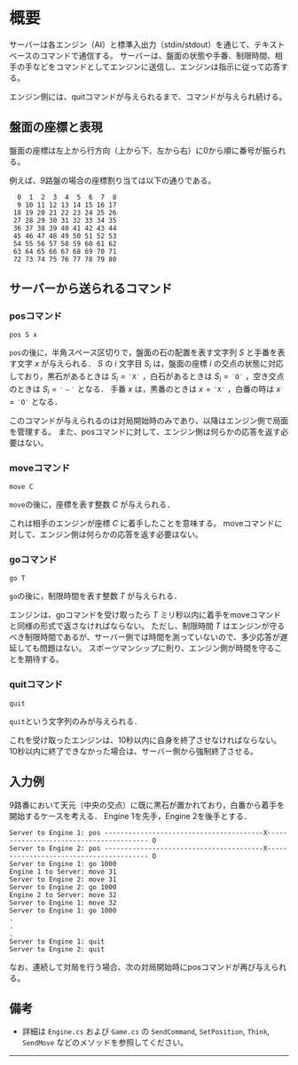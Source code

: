 # 概要


サーバーは各エンジン（AI）と標準入出力（stdin/stdout）を通じて、テキストベースのコマンドで通信する。
サーバーは、盤面の状態や手番、制限時間、相手の手などをコマンドとしてエンジンに送信し、エンジンは指示に従って応答する。

エンジン側には、quitコマンドが与えられるまで、コマンドが与えられ続ける。

## 盤面の座標と表現


盤面の座標は左上から行方向（上から下、左から右）に0から順に番号が振られる。

例えば、9路盤の場合の座標割り当ては以下の通りである。

```
  0  1  2  3  4  5  6  7  8
  9 10 11 12 13 14 15 16 17
 18 19 20 21 22 23 24 25 26
 27 28 29 30 31 32 33 34 35
 36 37 38 39 40 41 42 43 44
 45 46 47 48 49 50 51 52 53
 54 55 56 57 58 59 60 61 62
 63 64 65 66 67 68 69 70 71
 72 73 74 75 76 77 78 79 80
 ```

 ## サーバーから送られるコマンド

 ### posコマンド
 ```pos S x```

 `pos`の後に，半角スペース区切りで，盤面の石の配置を表す文字列 $S$ と手番を表す文字 $x$ が与えられる．
$S$ の $i$ 文字目 $S_i$ は，盤面の座標 $i$ の交点の状態に対応しており，黒石があるときは $S_i = \mathtt{'X'}$ ，白石があるときは  $S_i = \mathtt{'O'}$ ，空き交点のときは $S_i = \mathtt{'-'}$ となる．
 手番 $x$ は，黒番のときは $x = \mathtt{'X'}$ ，白番の時は $x = \mathtt{'O'}$ となる．


このコマンドが与えられるのは対局開始時のみであり、以降はエンジン側で局面を管理する。
また、posコマンドに対して、エンジン側は何らかの応答を返す必要はない。

 ### moveコマンド
 ```move C```

`move`の後に，座標を表す整数 $C$ が与えられる．

これは相手のエンジンが座標 $C$ に着手したことを意味する。
moveコマンドに対して、エンジン側は何らかの応答を返す必要はない。

### goコマンド
```go T```

`go`の後に，制限時間を表す整数 $T$ が与えられる．

エンジンは、goコマンドを受け取ったら $T$ ミリ秒以内に着手をmoveコマンドと同様の形式で返さなければならない。
ただし、制限時間 $T$ はエンジンが守るべき制限時間であるが、サーバー側では時間を測っていないので、多少応答が遅延しても問題はない。
スポーツマンシップに則り、エンジン側が時間を守ることを期待する。

### quitコマンド
```quit```

```quit```という文字列のみが与えられる．

これを受け取ったエンジンは、10秒以内に自身を終了させなければならない。
10秒以内に終了できなかった場合は、サーバー側から強制終了させる。

## 入力例
9路番において天元（中央の交点）に既に黒石が置かれており，白番から着手を開始するケースを考える．
Engine 1を先手，Engine 2を後手とする．

```
Server to Engine 1: pos ----------------------------------------X---------------------------------------- O
Server to Engine 2: pos ----------------------------------------X---------------------------------------- O
Server to Engine 1: go 1000
Engine 1 to Server: move 31
Server to Engine 2: move 31
Server to Engine 2: go 1000
Engine 2 to Server: move 32
Server to Engine 1: move 32
Server to Engine 1: go 1000
.
.
.
Server to Engine 1: quit
Server to Engine 2: quit
```


なお、連続して対局を行う場合、次の対局開始時にposコマンドが再び与えられる。

## 備考
- 詳細は `Engine.cs` および `Game.cs` の `SendCommand`, `SetPosition`, `Think`, `SendMove` などのメソッドを参照してください。

---
